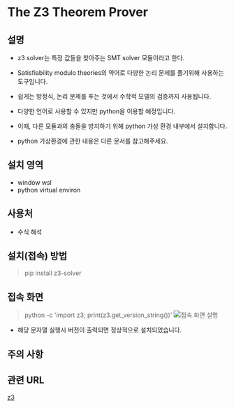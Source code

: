 # The Z3 Theorem Prover
## 설명
- z3 solver는 특정 값들을 찾아주는 SMT solver 모듈이라고 한다.
- Satisfiability modulo theories의 약어로 다양한 논리 문제를 풀기위해 사용하는 도구입니다.
- 쉽게는 방정식, 논리 문제를 푸는 것에서 수학적 모델의 검증까지 사용됩니다.


- 다양한 언어로 사용할 수 있지만 python을 이용할 예정입니다.
- 이때, 다른 모듈과의 충돌을 방지하기 위해 python 가상 환경 내부에서 설치합니다.
- python 가상환경에 관한 내용은 다른 문서를 참고해주세요.

## 설치 영역
- window wsl
- python virtual environ

## 사용처
- 수식 해석

## 설치(접속) 방법
> pip install z3-solver

## 접속 화면

> python -c 'import z3; print(z3.get_version_string())'
![접속 화면 설명](z3.png)  
- 해당 문자열 실행시 버전이 출력되면 정상적으로 설치되었습니다.

## 주의 사항


## 관련 URL
[z3](https://z3prover.github.io/papers/programmingz3.html)